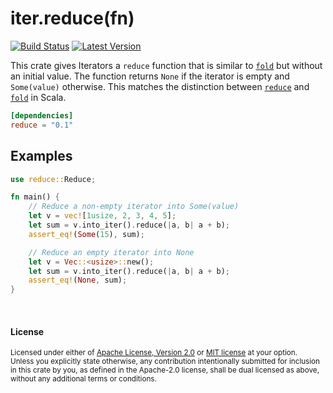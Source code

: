 iter.reduce(fn)
===============

[![Build Status](https://api.travis-ci.org/dtolnay/reduce.svg)](https://travis-ci.org/dtolnay/reduce)
[![Latest Version](https://img.shields.io/crates/v/reduce.svg)](https://crates.io/crates/reduce)

This crate gives Iterators a `reduce` function that is similar to
[`fold`][std-fold] but without an initial value. The function returns `None` if
the iterator is empty and `Some(value)` otherwise. This matches the distinction
between [`reduce`][scala-reduce] and [`fold`][scala-fold] in Scala.

[std-fold]: https://doc.rust-lang.org/std/iter/trait.Iterator.html#method.fold
[scala-reduce]: http://www.scala-lang.org/api/current/index.html#scala.collection.Iterator@reduce[A1%3E:A](op:(A1,A1)=%3EA1):A1
[scala-fold]: http://www.scala-lang.org/api/current/index.html#scala.collection.Iterator@fold[A1%3E:A](z:A1)(op:(A1,A1)=%3EA1):A1

```toml
[dependencies]
reduce = "0.1"
```

## Examples

```rust
use reduce::Reduce;

fn main() {
    // Reduce a non-empty iterator into Some(value)
    let v = vec![1usize, 2, 3, 4, 5];
    let sum = v.into_iter().reduce(|a, b| a + b);
    assert_eq!(Some(15), sum);

    // Reduce an empty iterator into None
    let v = Vec::<usize>::new();
    let sum = v.into_iter().reduce(|a, b| a + b);
    assert_eq!(None, sum);
}
```

<br>

#### License

<sup>
Licensed under either of <a href="LICENSE-APACHE">Apache License, Version
2.0</a> or <a href="LICENSE-MIT">MIT license</a> at your option.
</sup>

<br>

<sub>
Unless you explicitly state otherwise, any contribution intentionally submitted
for inclusion in this crate by you, as defined in the Apache-2.0 license, shall
be dual licensed as above, without any additional terms or conditions.
</sub>
